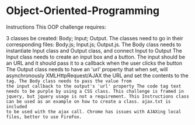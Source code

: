 # Object-Oriented-Programming
Instructions
This OOP challenge requires:

3 classes be created: Body; Input; Output. The classes need to go in their corresponding files: Body.js; Input.js; Output.js.
The Body class needs to instantiate Input class and Output class, and connect Input to Output
The Input class needs to create an input box and a button. The input should be an URL and it should pass it to a callback when the user clicks the button
The Output class needs to have an 'url' property that when set, will asynchronously XMLHttpRequest/AJAX the URL and set the contents to the <code> tag.
The Body class needs to pass the value from the input callback to the output's 'url' property
The code tag text needs to be purple by using a CSS class.
This challenge is framed in jquery, but jquery usage is not a requirement. This Instructions class can be used as an example on how to create a class. ajax.txt is included to be used with the ajax call. Chrome has issues with AJAXing local files, better to use FireFox.
